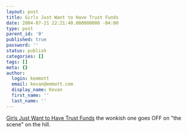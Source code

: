 ```yaml
---
layout: post
title: Girls Just Want to Have Trust Funds
date: 2004-07-21 22:21:40.000000000 -04:00
type: post
parent_id: '0'
published: true
password: ''
status: publish
categories: []
tags: []
meta: {}
author:
  login: kemmott
  email: kevan@emmott.com
  display_name: Kevan
  first_name: ''
  last_name: ''
---
```

<p><a href="http://www.wonkette.com/archives/girls-just-want-to-have-trust-funds-018001.php">Girls Just Want to Have Trust Funds</a> the wonkish one goes OFF on "the scene" on the hill.</p>
